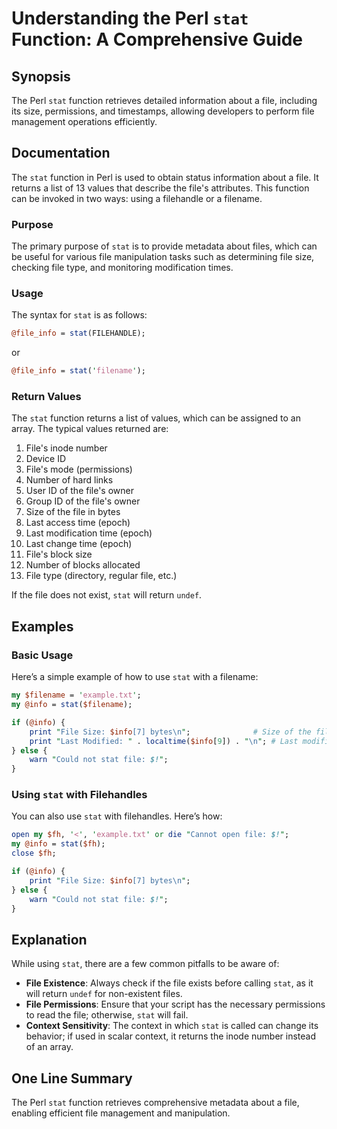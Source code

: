 <!--
Meta Description: # Understanding the Perl `stat` Function: A Comprehensive Guide ## Synopsis The Perl `stat` function retrieves detailed information about a file, incl...
Meta Keywords: file, stat, perl, size, info
-->

# Understanding the Perl `stat` Function: A Comprehensive Guide

## Synopsis
The Perl `stat` function retrieves detailed information about a file, including its size, permissions, and timestamps, allowing developers to perform file management operations efficiently.

## Documentation
The `stat` function in Perl is used to obtain status information about a file. It returns a list of 13 values that describe the file's attributes. This function can be invoked in two ways: using a filehandle or a filename.

### Purpose
The primary purpose of `stat` is to provide metadata about files, which can be useful for various file manipulation tasks such as determining file size, checking file type, and monitoring modification times.

### Usage
The syntax for `stat` is as follows:

```perl
@file_info = stat(FILEHANDLE);
```
or
```perl
@file_info = stat('filename');
```

### Return Values
The `stat` function returns a list of values, which can be assigned to an array. The typical values returned are:

1. File's inode number
2. Device ID
3. File's mode (permissions)
4. Number of hard links
5. User ID of the file's owner
6. Group ID of the file's owner
7. Size of the file in bytes
8. Last access time (epoch)
9. Last modification time (epoch)
10. Last change time (epoch)
11. File's block size
12. Number of blocks allocated
13. File type (directory, regular file, etc.)

If the file does not exist, `stat` will return `undef`.

## Examples

### Basic Usage
Here’s a simple example of how to use `stat` with a filename:

```perl
my $filename = 'example.txt';
my @info = stat($filename);

if (@info) {
    print "File Size: $info[7] bytes\n";              # Size of the file
    print "Last Modified: " . localtime($info[9]) . "\n"; # Last modification time
} else {
    warn "Could not stat file: $!";
}
```

### Using `stat` with Filehandles
You can also use `stat` with filehandles. Here’s how:

```perl
open my $fh, '<', 'example.txt' or die "Cannot open file: $!";
my @info = stat($fh);
close $fh;

if (@info) {
    print "File Size: $info[7] bytes\n";
} else {
    warn "Could not stat file: $!";
}
```

## Explanation
While using `stat`, there are a few common pitfalls to be aware of:

- **File Existence**: Always check if the file exists before calling `stat`, as it will return `undef` for non-existent files.
- **File Permissions**: Ensure that your script has the necessary permissions to read the file; otherwise, `stat` will fail.
- **Context Sensitivity**: The context in which `stat` is called can change its behavior; if used in scalar context, it returns the inode number instead of an array.

## One Line Summary
The Perl `stat` function retrieves comprehensive metadata about a file, enabling efficient file management and manipulation.